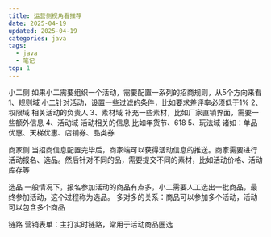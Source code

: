 ```yaml
---
title: 运营侧视角看推荐
date: 2025-04-19
updated: 2025-04-19
categories: java
tags:
  - java
  - 笔记
top: 1
---
```


小二侧
如果小二需要组织一个活动，需要配置一系列的招商规则，从5个方向来看
1、规则域
小二针对活动，设置一些过滤的条件，比如要求差评率必须低于1%
2、权限域
相关活动的负责人
3、素材域
补充一些素材，比如厂家直销界面，需要一些额外信息
4、活动域
活动相关的信息 比如年货节、618
5、玩法域
诸如：单品优惠、天梯优惠、店铺券、品类券


商家侧
当招商信息配置完毕后，商家端可以获得活动信息的推送。商家需要进行活动报名、选品。然后针对不同的品，需要提交不同的素材，比如活动价格、活动库存等

选品
一般情况下，报名参加活动的商品有点多，小二需要人工选出一批商品，最终参加活动，这个过程称为选品。
多对多的关系：商品可以参加多个活动，活动可以包含多个商品

链路
营销表单：主打实时链路，常用于活动商品圈选


